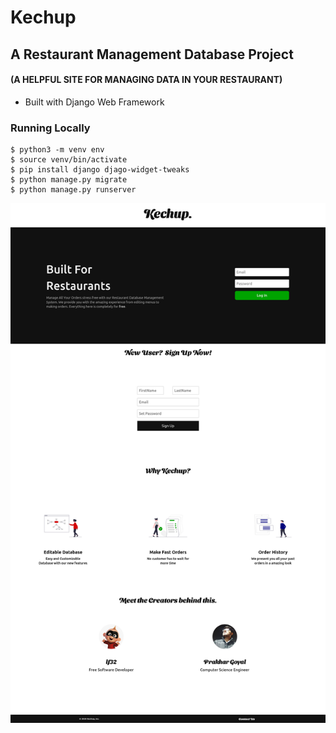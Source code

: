 # Kechup
## A Restaurant Management Database Project 
#### (A HELPFUL SITE FOR MANAGING DATA IN YOUR RESTAURANT)

- Built with Django Web Framework

### Running Locally

```
$ python3 -m venv env
$ source venv/bin/activate
$ pip install django djago-widget-tweaks
$ python manage.py migrate
$ python manage.py runserver
```
![Image](./readme.png)

